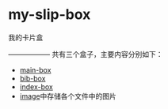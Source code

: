 # my-slip-box
我的卡片盒

——————
共有三个盒子，主要内容分别如下：
- [main-box](main-box)
- [bib-box](bib-box)
- [index-box](index-box)
- [image](image)中存储各个文件中的图片